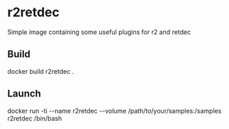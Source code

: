 # r2retdec
Simple image containing some useful plugins for r2 and retdec

## Build
docker build r2retdec .

## Launch
docker run -ti --name r2retdec --volume /path/to/your/samples:/samples  r2retdec /bin/bash
